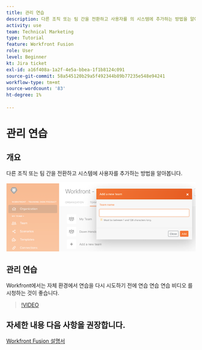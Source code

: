 ```yaml
---
title: 관리 연습
description: 다른 조직 또는 팀 간을 전환하고 사용자를 의 시스템에 추가하는 방법을 알아봅니다. [!DNL Adobe Workfront Fusion].
activity: use
team: Technical Marketing
type: Tutorial
feature: Workfront Fusion
role: User
level: Beginner
kt: Jira ticket
exl-id: a16f408a-1a2f-4e5a-bbea-1f1b8124c091
source-git-commit: 58a545120b29a5f492344b89b77235e548e94241
workflow-type: tm+mt
source-wordcount: '83'
ht-degree: 1%

---
```


# 관리 연습

## 개요

다른 조직 또는 팀 간을 전환하고 시스템에 사용자를 추가하는 방법을 알아봅니다.

![오류 처리가 있는 시나리오 이미지입니다.](assets/workfront-fusion-administration-1.png)

## 관리 연습

Workfront에서는 자체 환경에서 연습을 다시 시도하기 전에 연습 연습 연습 비디오 를 시청하는 것이 좋습니다.

>[!VIDEO](https://video.tv.adobe.com/v/335310/?quality=12)

## 자세한 내용 다음 사항을 권장합니다.

[Workfront Fusion 설명서](https://experienceleague.adobe.com/docs/workfront/using/adobe-workfront-fusion/workfront-fusion-2.html?lang=en)
